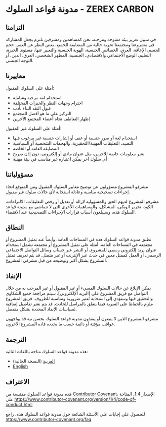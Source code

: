 # مدونة قواعد السلوك - ZEREX CARBON

## التزامنا

في سبيل تعزيز بيئة مفتوحة ومرحبة، نحن كمساهمين ومشرفين نلتزم بجعل المشاركة في مشروعنا ومجتمعنا تجربة خالية من المضايقة للجميع، بغض النظر عن العمر، حجم الجسم، الإعاقة، العرق، الخصائص الجنسية، الهوية الجنسية والتعبير عنها، مستوى الخبرة، التعليم، الوضع الاجتماعي والاقتصادي، الجنسية، المظهر الشخصي، العرق، الدين، أو التوجه الجنسي.

## معاييرنا

أمثلة على السلوك المقبول:

* استخدام لغة مرحبة وشاملة
* احترام وجهات النظر والخبرات المختلفة
* قبول النقد البناء بأدب
* التركيز على ما هو أفضل للمجتمع
* إظهار التعاطف تجاه أعضاء المجتمع الآخرين

أمثلة على السلوك غير المقبول:

* استخدام لغة أو صور جنسية أو عنف أو إشارات جنسية غير مرغوب فيها
* التصيد، التعليقات المهينة/التحقيرية، والهجمات الشخصية أو السياسية
* المضايقة العامة أو الخاصة
* نشر معلومات خاصة للآخرين، مثل عنوان مادي أو إلكتروني، دون إذن صريح
* أي سلوك آخر يمكن اعتباره غير مناسب في بيئة مهنية

## مسؤولياتنا

مشرفو المشروع مسؤولون عن توضيح معايير السلوك المقبول ومن المتوقع اتخاذ إجراءات تصحيحية مناسبة وعادلة استجابة لأي حالات سلوك غير مقبول.

مشرفو المشروع لديهم الحق والمسؤولية لإزالة أو تعديل أو رفض التعليقات، الالتزامات، الكود، تحرير الويكي، المشاكل، والمساهمات الأخرى التي لا تتماشى مع مدونة قواعد السلوك هذه، وسيبلغون أسباب قرارات الإجراءات التصحيحية عند الاقتضاء.

## النطاق

تطبق مدونة قواعد السلوك هذه في المساحات العامة، وأيضاً عند تمثيل المشروع أو مجتمعه في المساحات العامة. أمثلة على تمثيل المشروع أو مجتمعه تشمل استخدام عنوان بريد إلكتروني رسمي للمشروع، أو النشر عبر حساب وسائل التواصل الاجتماعي الرسمي، أو العمل كممثل معين في حدث عبر الإنترنت أو غير متصل. قد يتم تعريف تمثيل المشروع بشكل أكبر وتوضيحه من قبل مشرفي المشروع.

## الإنفاذ

يمكن الإبلاغ عن حالات السلوك المسيء أو غير المقبول أو غير المرحب به من خلال التواصل مع فريق المشروع على [البريد الإلكتروني]. سيتم مراجعة جميع الشكاوى والتحقيق فيها وستؤدي إلى استجابة تُعتبر ضرورية ومناسبة للظروف. فريق المشروع ملزم بالحفاظ على السرية فيما يتعلق بالمراسل للحادث. قد يتم نشر تفاصيل إضافية لسياسات الإنفاذ المحددة بشكل منفصل.

مشرفو المشروع الذين لا يتبعون أو ينفذون مدونة قواعد السلوك بحسن نية قد يواجهون عواقب مؤقتة أو دائمة حسب ما يحدده قادة المشروع الآخرون.

## الترجمة

هذه مدونة قواعد السلوك متاحة باللغات التالية:

* [العربية](CODE_OF_CONDUCT.md) (النسخة الحالية)
* [English](CODE_OF_CONDUCT.en.md)

## الاعتراف

هذه مدونة قواعد السلوك مقتبسة من [Contributor Covenant][homepage]، الإصدار 1.4، المتاحة على https://www.contributor-covenant.org/version/1/4/code-of-conduct.html

[homepage]: https://www.contributor-covenant.org

للحصول على إجابات على الأسئلة الشائعة حول مدونة قواعد السلوك هذه، راجع https://www.contributor-covenant.org/faq
